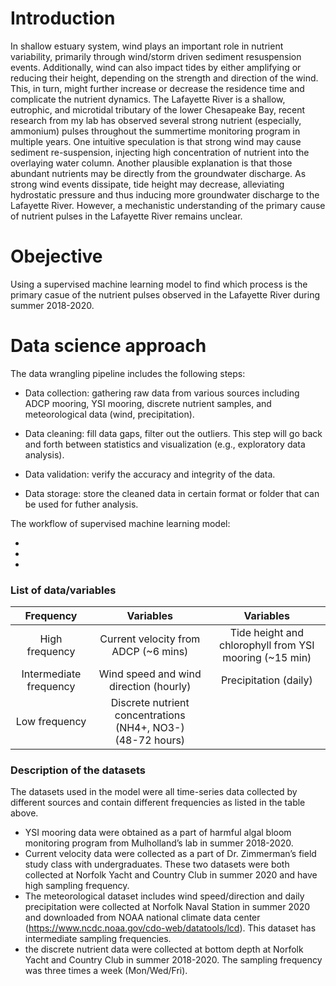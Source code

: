 # Introduction

  In shallow estuary system, wind plays an important role in nutrient variability, primarily through wind/storm driven sediment resuspension events. Additionally, wind can also impact tides by either amplifying or reducing their height, depending on the strength and direction of the wind. This, in turn, might further increase or decrease the residence time and complicate the nutrient dynamics. The Lafayette River is a shallow, eutrophic, and microtidal tributary of the lower Chesapeake Bay, recent research from my lab has observed several strong nutrient (especially, ammonium) pulses throughout the summertime monitoring program in multiple years. One intuitive speculation is that strong wind may cause sediment re-suspension, injecting high concentration of nutrient into the overlaying water column. Another plausible explanation is that those abundant nutrients may be directly from the groundwater discharge. As strong wind events dissipate, tide height may decrease, alleviating hydrostatic pressure and thus inducing more groundwater discharge to the Lafayette River. However, a mechanistic understanding of the primary cause of nutrient pulses in the Lafayette River remains unclear. 
# Obejective

  Using a supervised machine learning model to find which process is the primary casue of the nutrient pulses observed in the Lafayette River during summer 2018-2020.
# Data science approach
  The data wrangling pipeline includes the following steps:
  
  
 * Data collection: gathering raw data from various sources including ADCP mooring, YSI mooring, discrete nutrient samples, and meteorological data (wind,     precipitation).  
  
 * Data cleaning: fill data gaps, filter out the outliers. This step will go back and forth between statistics and visualization (e.g., exploratory data analysis).  
  
 * 	Data validation: verify the accuracy and integrity of the data.   
  
 * 	Data storage: store the cleaned data in certain format or folder that can be used for futher analysis.
 
 The workflow of supervised machine learning model:
 
 *
 
 *
 
 *


### List of data/variables
|Frequency|Variables|Variables|
|:-----------------:|:-------------------------------------:|:------------------------:|
|High frequency|Current velocity from ADCP (~6 mins)|Tide height and chlorophyll from YSI mooring (~15 min)|
|Intermediate frequency  |Wind speed and wind direction (hourly) |Precipitation (daily)|
|Low frequency |Discrete nutrient concentrations (NH4+, NO3-) <br> (48-72 hours)|

### Description of the datasets 
  The datasets used in the model were all time-series data collected by different sources and contain different frequencies as listed in the table above.
  
  * YSI mooring data were obtained as a part of harmful algal bloom monitoring program from Mulholland’s lab in summer 2018-2020. 
  * Current velocity data were collected  as a part of Dr. Zimmerman’s field study class with undergraduates. These two datasets were both collected at Norfolk Yacht and Country Club in summer 2020 and have high sampling frequency. 
  * The meteorological dataset includes wind speed/direction and daily precipitation were collected at Norfolk Naval Station in summer 2020 and downloaded from NOAA national climate data center (https://www.ncdc.noaa.gov/cdo-web/datatools/lcd). This dataset has intermediate sampling frequencies. 
  * the discrete nutrient data were collected at bottom depth at Norfolk Yacht and Country Club in summer 2018-2020. The sampling frequency was three times a week (Mon/Wed/Fri). 

